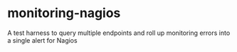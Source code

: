 # monitoring-nagios
A test harness to query multiple endpoints and roll up monitoring errors into a single alert for Nagios
